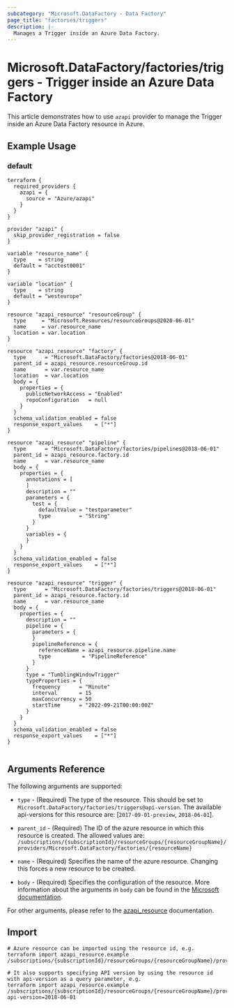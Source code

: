 ```yaml
---
subcategory: "Microsoft.DataFactory - Data Factory"
page_title: "factories/triggers"
description: |-
  Manages a Trigger inside an Azure Data Factory.
---
```


# Microsoft.DataFactory/factories/triggers - Trigger inside an Azure Data Factory

This article demonstrates how to use `azapi` provider to manage the Trigger inside an Azure Data Factory resource in Azure.

## Example Usage

### default

```hcl
terraform {
  required_providers {
    azapi = {
      source = "Azure/azapi"
    }
  }
}

provider "azapi" {
  skip_provider_registration = false
}

variable "resource_name" {
  type    = string
  default = "acctest0001"
}

variable "location" {
  type    = string
  default = "westeurope"
}

resource "azapi_resource" "resourceGroup" {
  type     = "Microsoft.Resources/resourceGroups@2020-06-01"
  name     = var.resource_name
  location = var.location
}

resource "azapi_resource" "factory" {
  type      = "Microsoft.DataFactory/factories@2018-06-01"
  parent_id = azapi_resource.resourceGroup.id
  name      = var.resource_name
  location  = var.location
  body = {
    properties = {
      publicNetworkAccess = "Enabled"
      repoConfiguration   = null
    }
  }
  schema_validation_enabled = false
  response_export_values    = ["*"]
}

resource "azapi_resource" "pipeline" {
  type      = "Microsoft.DataFactory/factories/pipelines@2018-06-01"
  parent_id = azapi_resource.factory.id
  name      = var.resource_name
  body = {
    properties = {
      annotations = [
      ]
      description = ""
      parameters = {
        test = {
          defaultValue = "testparameter"
          type         = "String"
        }
      }
      variables = {
      }
    }
  }
  schema_validation_enabled = false
  response_export_values    = ["*"]
}

resource "azapi_resource" "trigger" {
  type      = "Microsoft.DataFactory/factories/triggers@2018-06-01"
  parent_id = azapi_resource.factory.id
  name      = var.resource_name
  body = {
    properties = {
      description = ""
      pipeline = {
        parameters = {
        }
        pipelineReference = {
          referenceName = azapi_resource.pipeline.name
          type          = "PipelineReference"
        }
      }
      type = "TumblingWindowTrigger"
      typeProperties = {
        frequency      = "Minute"
        interval       = 15
        maxConcurrency = 50
        startTime      = "2022-09-21T00:00:00Z"
      }
    }
  }
  schema_validation_enabled = false
  response_export_values    = ["*"]
}


```



## Arguments Reference

The following arguments are supported:

* `type` - (Required) The type of the resource. This should be set to `Microsoft.DataFactory/factories/triggers@api-version`. The available api-versions for this resource are: [`2017-09-01-preview`, `2018-06-01`].

* `parent_id` - (Required) The ID of the azure resource in which this resource is created. The allowed values are:  
  `/subscriptions/{subscriptionId}/resourceGroups/{resourceGroupName}/providers/Microsoft.DataFactory/factories/{resourceName}`

* `name` - (Required) Specifies the name of the azure resource. Changing this forces a new resource to be created.

* `body` - (Required) Specifies the configuration of the resource. More information about the arguments in `body` can be found in the [Microsoft documentation](https://learn.microsoft.com/en-us/azure/templates/Microsoft.DataFactory/factories/triggers?pivots=deployment-language-terraform).

For other arguments, please refer to the [azapi_resource](https://registry.terraform.io/providers/Azure/azapi/latest/docs/resources/resource) documentation.

## Import

 ```shell
 # Azure resource can be imported using the resource id, e.g.
 terraform import azapi_resource.example /subscriptions/{subscriptionId}/resourceGroups/{resourceGroupName}/providers/Microsoft.DataFactory/factories/{resourceName}/triggers/{resourceName}
 
 # It also supports specifying API version by using the resource id with api-version as a query parameter, e.g.
 terraform import azapi_resource.example /subscriptions/{subscriptionId}/resourceGroups/{resourceGroupName}/providers/Microsoft.DataFactory/factories/{resourceName}/triggers/{resourceName}?api-version=2018-06-01
 ```
